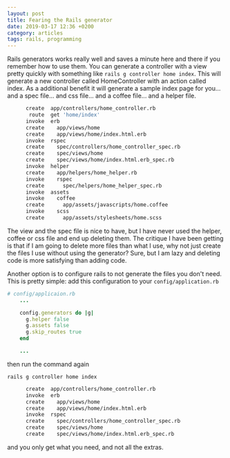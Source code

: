 ```yaml
---
layout: post
title: Fearing the Rails generator
date: 2019-03-17 12:36 +0200
category: articles
tags: rails, programming
---
```


Rails generators works really well and saves a minute here and there if you remember how to use them.  You can generate a controller
with a view pretty quickly with something like `rails g controller home index`. This will generate a new controller called HomeController
with an action called index. As a additional benefit it will generate a sample index page for you... and a spec file... and css file...
and a coffee file... and a helper file.

```bash
      create  app/controllers/home_controller.rb
       route  get 'home/index'
      invoke  erb
      create    app/views/home
      create    app/views/home/index.html.erb
      invoke  rspec
      create    spec/controllers/home_controller_spec.rb
      create    spec/views/home
      create    spec/views/home/index.html.erb_spec.rb
      invoke  helper
      create    app/helpers/home_helper.rb
      invoke    rspec
      create      spec/helpers/home_helper_spec.rb
      invoke  assets
      invoke    coffee
      create      app/assets/javascripts/home.coffee
      invoke    scss
      create      app/assets/stylesheets/home.scss
```

The view and the spec file is nice to have, but I have never used the helper, coffee or css file and end up deleting them.  The critique I have
been getting is that if I am going to delete more files than what I use, why not just create the files I use without using the generator? Sure, but I
am lazy and deleting code is more satisfying than adding code.

Another option is to configure rails to not generate the files you don't need.  This is pretty simple: add this configuration to your `config/application.rb`

```ruby
# config/applicaion.rb
    ...

    config.generators do |g|
      g.helper false
      g.assets false
      g.skip_routes true
    end

    ...
```

then run the command again

`rails g controller home index`

```bash
      create  app/controllers/home_controller.rb
      invoke  erb
      create    app/views/home
      create    app/views/home/index.html.erb
      invoke  rspec
      create    spec/controllers/home_controller_spec.rb
      create    spec/views/home
      create    spec/views/home/index.html.erb_spec.rb
```

and you only get what you need, and not all the extras.
